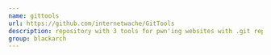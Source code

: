 ```yaml
---
name: gittools
url: https://github.com/internetwache/GitTools
description: repository with 3 tools for pwn'ing websites with .git repositories available'. URL : https://github.com/internetwache/GitTools Groups : blackarch blackarch-webapp blackarch-scanner
group: blackarch
---
```

